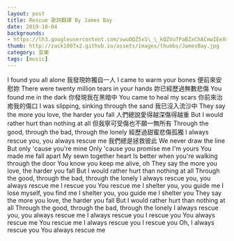```yaml
---
layout: post
title: Rescue 歌詞翻譯 By James Bay
date: 2019-10-04
backgrounds:
- https://lh3.googleusercontent.com/vwuOQZ5xS\_\_kQZVuTPaBZxChACmwIEeXrkznajiHJTxYso\_IpI2JD\_1LxsF\_5ZsWWi6Nq1jGexF00qjDuYsE-b45VXWJBQUNa50lhWeJ4E5Dyg\_c0Yb9eo1nSuu8D6nZKrNKPH6y9Q
thumb: http://zack1007x2.github.io/assets/images/thumbs/JamesBay.jpg
category: 音樂
tags: [music]
---
```


I found you all alone
我發現妳獨自一人
I came to warm your bones
便前來安慰妳
There were twenty million tears in your hands
妳已經歷過無數悲傷
You found me in the dark
你發現我在黑暗中
You came to heal my scars
你前來治癒我的傷口
I was slipping, sinking through the sand
我已沒入流沙中
They say the more you love, the harder you fall
人們總說愛得越深傷得越重
But I would rather hurt than nothing at all
但我寧可受傷也不願一無所有
Through the good, through the bad, through the lonely
經歷過甜蜜悲傷孤獨
I always rescue you, you always rescue me
我們總是拯救彼此
We never draw the line
But only 'cause you're mine
Only 'cause you promise me I'm yours
You made me fall apart
My sewn together heart
Is better when you're walking through the door
You know you keep me alive, oh
They say the more you love, the harder you fall
But I would rather hurt than nothing at all
Through the good, through the bad, through the lonely
I always rescue you, you always rescue me
I rescue you
You rescue me
I shelter you, you guide me
I lose myself, you find me
I shelter you, you guide me
I shelter you
They say the more you love, the harder you fall
But I would rather hurt than nothing at all
Through the good, through the bad, through the lonely
I always rescue you, you always rescue me
I always rescue you
I rescue you
You always rescue me
You rescue me
I always rescue you
I rescue you
Oh, I always rescue you
You always rescue me